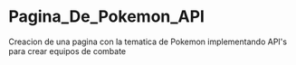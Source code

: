 # Pagina_De_Pokemon_API
Creacion de una pagina con la tematica de Pokemon implementando API's para crear equipos de combate
